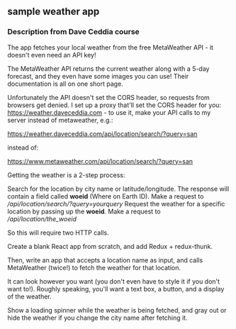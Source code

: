 ## sample weather app

### Description from Dave Ceddia course

The app fetches your local weather from the free MetaWeather API - it doesn't even need an API key!

The MetaWeather API returns the current weather along with a 5-day forecast, and they even have some images you can use! Their documentation is all on one short page.

Unfortunately the API doesn't set the CORS header, so requests from browsers get denied. I set up a proxy that'll set the CORS header for you: https://weather.daveceddia.com - to use it, make your API calls to my server instead of metaweather, e.g.:

https://weather.daveceddia.com/api/location/search/?query=san

instead of:

https://www.metaweather.com/api/location/search/?query=san

Getting the weather is a 2-step process:

Search for the location by city name or latitude/longitude. The response will contain a field called **woeid** (Where on Earth ID). Make a request to */api/location/search/?query=yourquery*
Request the weather for a specific location by passing up the **woeid**. Make a request to */api/location/the_woeid*

So this will require two HTTP calls.

Create a blank React app from scratch, and add Redux + redux-thunk.

Then, write an app that accepts a location name as input, and calls MetaWeather (twice!) to fetch the weather for that location.

It can look however you want (you don't even have to style it if you don't want to!). Roughly speaking, you'll want a text box, a button, and a display of the weather.

Show a loading spinner while the weather is being fetched, and gray out or hide the weather if you change the city name after fetching it.
